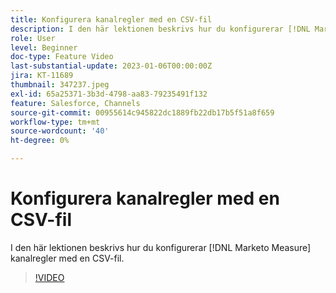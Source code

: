```yaml
---
title: Konfigurera kanalregler med en CSV-fil
description: I den här lektionen beskrivs hur du konfigurerar [!DNL Marketo Measure] kanalregler med en CSV-fil.
role: User
level: Beginner
doc-type: Feature Video
last-substantial-update: 2023-01-06T00:00:00Z
jira: KT-11689
thumbnail: 347237.jpeg
exl-id: 65a25371-3b3d-4798-aa83-79235491f132
feature: Salesforce, Channels
source-git-commit: 00955614c945822dc1889fb22db17b5f51a8f659
workflow-type: tm+mt
source-wordcount: '40'
ht-degree: 0%

---
```


# Konfigurera kanalregler med en CSV-fil

I den här lektionen beskrivs hur du konfigurerar [!DNL Marketo Measure] kanalregler med en CSV-fil.

>[!VIDEO](https://video.tv.adobe.com/v/347237/?quality=12&learn=on)
